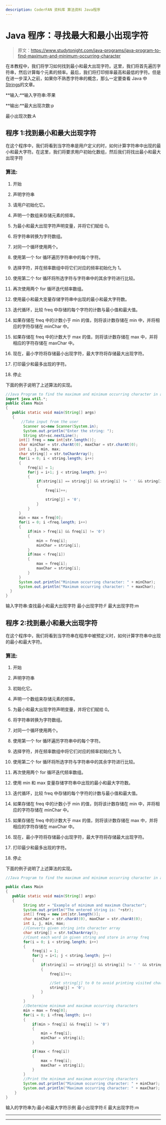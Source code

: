 ```yaml
---
description: CoderFAN 资料库 算法资料 Java程序
---
```


# Java 程序：寻找最大和最小出现字符

> 原文：<https://www.studytonight.com/java-programs/java-program-to-find-maximum-and-minimum-occurring-character>

在本教程中，我们将学习如何找到最小和最大出现字符。这里，我们将首先遍历字符串，然后计算每个元素的频率。最后，我们将打印频率最高和最低的字符。但是在进一步深入之前，如果你不熟悉字符串的概念，那么一定要查看 Java 中[Strings](https://www.studytonight.com/java/string-handling-in-java.php)的文章。

**输入:**输入字符串:苹果

**输出:**最大出现次数:p

最小出现次数:A

## 程序 1:找到最小和最大出现字符

在这个程序中，我们将看到当字符串是用户定义的时，如何计算字符串中出现的最小和最大字符。在这里，我们将要求用户初始化数组，然后我们将找出最小和最大出现字符

### 算法:

1.  开始

2.  声明字符串

3.  请用户初始化它。

4.  声明一个数组来存储元素的频率。

5.  为最小和最大出现字符声明变量，并将它们赋给 0。

6.  将字符串转换为字符数组。

7.  对同一个循环使用两个。

8.  使用第一个 for 循环遍历字符串中的每个字符。

9.  选择字符，并在频率数组中将它们对应的频率初始化为 1。

10.  使用第二个 for 循环将所选字符与字符串中的其余字符进行比较。

11.  再次使用两个 for 循环迭代频率数组。

12.  使用最小和最大变量存储字符串中出现的最小和最大字符数。

13.  迭代循环，比较 freq 中存储的每个字符的计数与最小值和最大值。

14.  如果存储在 freq 中的计数小于 min 的值，则将该计数存储在 min 中，并将相应的字符存储在 minChar 中。

15.  如果存储在 freq 中的计数大于 max 的值，则将该计数存储在 max 中，并将相应的字符存储在 maxChar 中。

16.  现在，最小字符将存储最小出现字符，最大字符将存储最大出现字符。

17.  打印最少和最多出现的字符。

18.  停止

下面的例子说明了上述算法的实现。

```java
//Java Program to find the maximum and minimum occurring character in a string
import java.util.*;
public class Main  
{
   public static void main(String[] args) 
   {    
       //Take input from the user 
        Scanner sc=new Scanner(System.in);
        System.out.println("Enter the string: ");
        String str=sc.nextLine();
      int[] freq = new int[str.length()];    
      char minChar = str.charAt(0), maxChar = str.charAt(0);    
      int i, j, min, max;            
      char string[] = str.toCharArray();    
      for(i = 0; i < string.length; i++) 
	  {    
          freq[i] = 1;    
          for(j = i+1; j < string.length; j++) 
		  {    
              if(string[i] == string[j] && string[i] != ' ' && string[i] != '0') 
			  {    
                  freq[i]++;    

                  string[j] = '0';    
              }    
          }    
      }    
      min = max = freq[0];    
      for(i = 0; i <freq.length; i++) 
	  {    
          if(min > freq[i] && freq[i] != '0') 
		  {    
              min = freq[i];    
              minChar = string[i];    
          }    
          if(max < freq[i]) 
		  {    
              max = freq[i];    
              maxChar = string[i];    
          }    
      }             
      System.out.println("Minimum occurring character: " + minChar);    
      System.out.println("Maximum occurring character: " + maxChar);    
  }  
}
```

输入字符串:查找最小和最大出现字符
最小出现字符:F
最大出现字符:m

## 程序 2:找到最小和最大出现字符

在这个程序中，我们将看到当字符串在程序中被预定义时，如何计算字符串中出现的最小和最大字符。

### 算法:

1.  开始

2.  声明字符串

3.  初始化它。

4.  声明一个数组来存储元素的频率。

5.  为最小和最大出现字符声明变量，并将它们赋给 0。

6.  将字符串转换为字符数组。

7.  对同一个循环使用两个。

8.  使用第一个 for 循环遍历字符串中的每个字符。

9.  选择字符，并在频率数组中将它们对应的频率初始化为 1。

10.  使用第二个 for 循环将所选字符与字符串中的其余字符进行比较。

11.  再次使用两个 for 循环迭代频率数组。

12.  使用 min 和 max 变量存储字符串中出现的最小和最大字符数。

13.  迭代循环，比较 freq 中存储的每个字符的计数与最小值和最大值。

14.  如果存储在 freq 中的计数小于 min 的值，则将该计数存储在 min 中，并将相应的字符存储在 minChar 中。

15.  如果存储在 freq 中的计数大于 max 的值，则将该计数存储在 max 中，并将相应的字符存储在 maxChar 中。

16.  现在，最小字符将存储最小出现字符，最大字符将存储最大出现字符。

17.  打印最少和最多出现的字符。

18.  停止

下面的例子说明了上述算法的实现。

```java
//Java Program to find the maximum and minimum occurring character in a string

public class Main  
{
   public static void main(String[] args) 
   {  
        String str = "Example of minimum and maximum Character";  
        System.out.println("The entered string is: "+str);
        int[] freq = new int[str.length()];  
        char minChar = str.charAt(0), maxChar = str.charAt(0);  
        int i, j, min, max;          
        //Converts given string into character array  
        char string[] = str.toCharArray();  
        //Count each word in given string and store in array freq  
        for(i = 0; i < string.length; i++) 
        {  
            freq[i] = 1;  
            for(j = i+1; j < string.length; j++) 
            {  
                if(string[i] == string[j] && string[i] != ' ' && string[i] != '0') 
                {  
                    freq[i]++;  

                    //Set string[j] to 0 to avoid printing visited character  
                    string[j] = '0';  
                }  
            }  
        }  
        //Determine minimum and maximum occurring characters  
        min = max = freq[0];  
        for(i = 0; i <freq.length; i++) 
        {  
            if(min > freq[i] && freq[i] != '0') 
            {  
                min = freq[i];  
                minChar = string[i];  
            }  

            if(max < freq[i]) 
            {  
                max = freq[i];  
                maxChar = string[i];  
            }  
        }  
        //Print the minimum and maximum occurring characters  
        System.out.println("Minimum occurring character: " + minChar);  
        System.out.println("Maximum occurring character: " + maxChar);  
    }  
} 
```

输入的字符串为:最小和最大字符示例
最小出现字符:E
最大出现字符:m

* * *

* * *